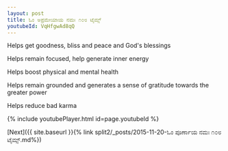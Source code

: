 ```yaml
---
layout: post
title: ಓಂ ಅಪ್ರಮೇಯಾಯ ನಮಃ ೧೦೮ ಟೈಮ್ಸ್
youtubeId: VqHfgwAd8qQ
---
```

 
 
Helps get goodness, bliss and peace and God's blessings
 
Helps remain focused, help generate inner energy 
 
Helps boost physical and mental health 
 
Helps remain grounded and generates a sense of gratitude towards the greater power 
 
Helps reduce bad karma
 
 
 
 


{% include youtubePlayer.html id=page.youtubeId %}
 
[Next]({{ site.baseurl }}{% link  split2/_posts/2015-11-20-ಓಂ ಪೂರ್ಣಾಯ ನಮಃ ೧೦೮ ಟೈಮ್ಸ್.md%})
 
